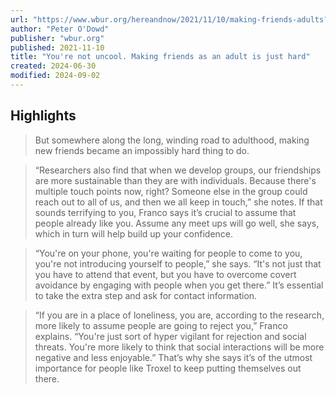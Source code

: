 ```yaml
---
url: "https://www.wbur.org/hereandnow/2021/11/10/making-friends-adults?utm_campaign=npr&utm_term=nprnews&utm_medium=social&utm_source=facebook.com&fbclid=IwAR2oU-YFLC17G9Tcriv3B-pq12N83PDYmNHyq-tqUrGvL3NBQKXdaoa0oOg"
author: "Peter O'Dowd"
publisher: "wbur.org"
published: 2021-11-10
title: "You're not uncool. Making friends as an adult is just hard"
created: 2024-06-30
modified: 2024-09-02
---
```


## Highlights

> But somewhere along the long, winding road to adulthood, making new friends became an impossibly hard thing to do.

> “Researchers also find that when we develop groups, our friendships are more sustainable than they are with individuals. Because there's multiple touch points now, right? Someone else in the group could reach out to all of us, and then we all keep in touch,” she notes. If that sounds terrifying to you, Franco says it’s crucial to assume that people already like you. Assume any meet ups will go well, she says, which in turn will help build up your confidence.

> “You're on your phone, you're waiting for people to come to you, you're not introducing yourself to people,” she says. “It's not just that you have to attend that event, but you have to overcome covert avoidance by engaging with people when you get there.” It’s essential to take the extra step and ask for contact information.

> “If you are in a place of loneliness, you are, according to the research, more likely to assume people are going to reject you,” Franco explains. “You're just sort of hyper vigilant for rejection and social threats. You're more likely to think that social interactions will be more negative and less enjoyable.” That’s why she says it’s of the utmost importance for people like Troxel to keep putting themselves out there.

